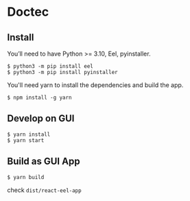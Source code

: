 # Doctec

## Install

You’ll need to have Python >= 3.10, Eel, pyinstaller.

```
$ python3 -m pip install eel
$ python3 -m pip install pyinstaller
```

You'll need yarn to install the dependencies and build the app.

```
$ npm install -g yarn
```

## Develop on GUI

```
$ yarn install
$ yarn start
```

## Build as GUI App

```
$ yarn build
```

check `dist/react-eel-app`
